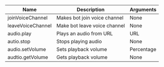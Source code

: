 | Name                       | Description                  | Arguments              |
| -------------------------- | ---------------------------- | ---------------------- |
| joinVoiceChannel           | Makes bot join voice channel | None                   |
| leaveVoiceChannel          | Make bot leave voice channel | None                   |
| audio.play                 | Plays an audio from URL      | URL                    |
| autio.stop                 | Stops playing audio          | None                   |
| audio.setVolume            | Sets playback volume         | Percentage             |
| audtio.getVolume           | Gets playback volume         | None                   |